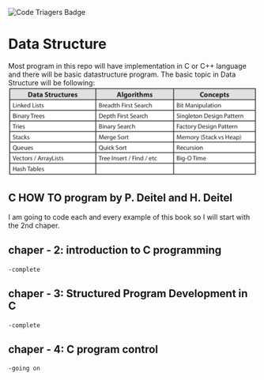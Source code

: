 ![Code Triagers Badge](https://www.codetriage.com/dilippuri/data-structure/badges/users.svg)

Data Structure
===============

Most program in this repo will have implementation in C or C++ language and there will be basic datastructure program.
The basic topic in Data Structure will be following:
![Basic Data Structure](BasicDS.png?raw=true "Basic Data Structure")

C HOW TO program by P. Deitel and H. Deitel
-------------------------------------------
I am going to code each and every example of this book so I will start with the 2nd chaper.

chaper - 2: introduction to C programming
-----------------------------------------
    -complete

chaper - 3: Structured Program Development in C
-----------------------------------------
    -complete

chaper - 4: C program control
-----------------------------------------
    -going on
